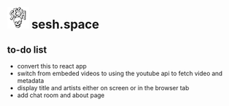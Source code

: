 # ![skull](skull.png) sesh.space
## to-do list
- convert this to react app
- switch from embeded videos to using the youtube api to fetch video and metadata
- display title and artists either on screen or in the browser tab
- add chat room and about page
